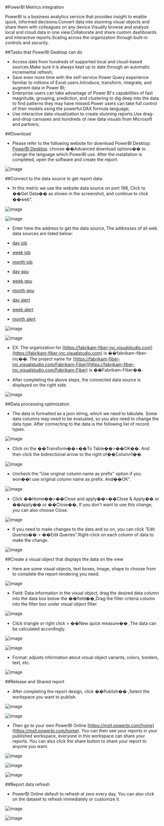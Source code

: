 #PowerBI Metrics integration

PowerBI is a business analytics service that provides insight to enable quick, informed decisions.Convert data into stunning visual objects and share them with colleagues on any device.Visually browse and analyze local and cloud data in one view.Collaborate and share custom dashboards and interactive reports.Scaling across the organization through built-in controls and security.

##Tasks that PowerBI Desktop can do
- Access data from hundreds of supported local and cloud-based sources.Make sure it is always kept up to date through an automatic incremental refresh;
- Save even more time with the self-service Power Query experience familiar to millions of Excel users.Introduce, transform, integrate, and augment data in Power BI;
- Enterprise users can take advantage of Power BI's capabilities of fast magnitude, grouping, prediction, and clustering to dig deep into the data to find patterns they may have missed.Power users can take full control of their models using the powerful DAX formula language;
- Use interactive data visualization to create stunning reports.Use drag-and-drop canvases and hundreds of new data visuals from Microsoft and partners;

##Download

- Please refer to the following website for download PowerBI Desktop: [PowerBI Desktop](https://powerbi.microsoft.com/zh-cn/desktop/). choose ��Advanced download options�� to change the language which PowerBI use. After the installation is completed, open the software and create the report.

![image](./images/download.png)

##Connect to the data source to get report data.
- In this metric we use the website data source on port 198, Click to ��Get Data�� as shown in the screenshot, and continue to click ��web".

![image](./images/getdata.png)

![image](./images/web.png)

- Enter here the address to get the data source, The addresses of all web data sources are listed below:

- [day job](http://10.149.28.198/raw_job?span=day)
- [week job](http://10.149.28.198/raw_job?span=day)
- [month job](http://10.149.28.198/raw_job?span=day)
- [day gpu](http://10.149.28.198/raw_job?span=day)
- [week gpu](http://10.149.28.198/raw_job?span=day)
- [month gpu](http://10.149.28.198/raw_job?span=day)
- [day alert](http://10.149.28.198/raw_job?span=day)
- [week alert](http://10.149.28.198/raw_job?span=day)
- [month alert](http://10.149.28.198/raw_job?span=day)

![image](./images/online.png)

![image](./images/azure.png)

- EX: The organization for [https://fabrikam-fiber-inc.visualstudio.com](https://fabrikam-fiber-inc.visualstudio.com) is ��fabrikam-fiber-inc��.
The project name for [https://fabrikam-fiber-inc.visualstudio.com/Fabrikam-Fiber](https://fabrikam-fiber-inc.visualstudio.com/Fabrikam-Fiber)
is ��Fabrikam-Fiber��.

- After completing the above steps, the connected data source is displayed on the right side.

![image](./images/datatable.png)

##Data processing optimization

- The data is formatted as a json string, which we need to tabulate. Some data columns may need to be evaluated, so you also need to change the data type.
After connecting to the data is the following list of record types.

![image](./images/totable.png)

- Click on the ��Transform��>��To Table��>��OK��. And then click the bidirectional arrow to the right of��Column1��.

![image](./images/data-record.png)

- Uncheck the "Use original column name as prefix" option if you won��t use original column name as prefix. And��OK".

![image](./images/unfold.png)

- Click ��Home��>��Close and apply��>��Close & Apply�� or ��Apply�� or ��Close��, If you don't want to use this change, you can also choose Close.

![image](./images/close&apply.png)

- If you need to make changes to the data and so on, you can click "Edit Queries�� > ��Edit Queries".Right-click on each column of data to make the change.

![image](./images/editQuery.png)

##Create a visual object that displays the data on the view

- Here are some visual objects, text boxes, Image, shape to choose from to complete the report rendering you need.

![image](./images/graphics.png)

- Field: Data information in the visual object, drag the desired data column into the data box below the ��field��,Drag the filter criteria column into the filter box under visual object filter.

![image](./images/port2.png)

- Click triangle or right click > ��New quick measure�� ,The data can be calculated accordingly.

![image](./images/newMeasuer.png)

![image](./images/quickMeasure.png)

- Format: adjusts information about visual object variants, colors, borders, text, etc.

![image](./images/pormat.png)

##Release and Shared report

- After completing the report design, click ��Publish�� ,Select the workspace you want to publish.

![image](./images/publish.png)

![image](./images/destination.png)

- Then go to your own PowerBI Online [https://msit.powerbi.com/home](https://msit.powerbi.com/home). You can then see your reports in your published workspace, everyone in this workspace can share your reports. You can also click the share button to share your report to anyone you want.

![image](./images/workspace.png)

![image](./images/share.png)

![image](./images/sharereport.png)

##Report data refresh

- PowerBI Online default to refresh at zero every day, You can also click on the dataset to refresh immediately or customize it.

![image](./images/datasets.png)

![image](./images/refesh.png)

